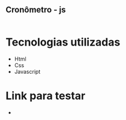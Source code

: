 ## Cronômetro - js

<img src="">

# Tecnologias utilizadas

- Html
- Css
- Javascript

# Link para testar

- 